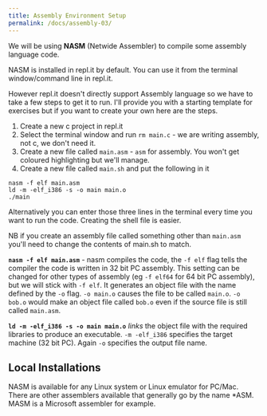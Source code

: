 ```yaml
---
title: Assembly Environment Setup
permalink: /docs/assembly-03/
---
```


We will be using **NASM** (Netwide Assembler) to compile some assembly language code.  

NASM is installed in repl.it by default. You can use it from the terminal window/command line in repl.it.  

However repl.it doesn't directly support Assembly language so we have to take a few steps to get it to run. I'll provide you with a starting template for exercises but if you want to create your own here are the steps.

1. Create a new c project in repl.it
2. Select the terminal window and run `rm main.c` - we are writing assembly, not c, we don't need it.
3. Create a new file called `main.asm` - `asm` for assembly. You won't get coloured highlighting but we'll manage.
4. Create a new file called `main.sh` and put the following in it  

```
nasm -f elf main.asm
ld -m -elf_i386 -s -o main main.o
./main
```

Alternatively you can enter those three lines in the terminal every time you want to run the code. Creating the shell file is easier. 

NB if you create an assembly file called something other than `main.asm` you'll need to change the contents of main.sh to match.

**`nasm -f elf main.asm`** - nasm compiles the code, the `-f elf` flag tells the compiler the code is written in 32 bit PC assembly. This setting can be changed for other types of assembly (eg `-f elf64` for 64 bit PC assembly), but we will stick with `-f elf`. It generates an object file with the name defined by the `-o` flag. `-o main.o` causes the file to be called `main.o`. `-o bob.o` would make an object file called `bob.o` even if the source file is still called `main.asm`.  

**`ld -m -elf_i386 -s -o main main.o`** *links* the object file with the required libraries to produce an executable. `-m -elf_i386` specifies the target machine (32 bit PC). Again `-o` specifies the output file name.  

## Local Installations

NASM is available for any Linux system or Linux emulator for PC/Mac. There are other assemblers available that generally go by the name *ASM. MASM is a Microsoft assembler for example.  
